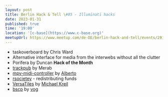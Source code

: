 ```yaml
---
layout: post
title: Berlin Hack & Tell \#85 - Illuminati hacks
date: 2023-01-31
published: true
time: '19:00'
location: '[c-base](https://www.c-base.org)'
meetupUrl: https://www.meetup.com/de-DE/berlin-hack-and-tell/events/291184725/
---
```


* taskoverboard by Chris Ward
* Alternative interface for media from the interwebs without all the clutter
* Porifera by Duncan **Hack of the Month**
* [trackpub](https://gist.github.com/tatocaster/5aa1bf668861987de4bb5dad4e4b58cc#file-main-go) by Merab
* [mpv-midi-controller](https://github.com/vrde/mpv-midi-controller) by [Alberto](https://twitter.com/vrde) 
* [rsocietey](https://rsociety.eth.link) - redistributing funds
* [VersaTiles](https://github.com/versatiles-org) by [Michael Kreil](https://github.com/MichaelKreil)
* [bscp](https://github.com/bscp-tool/bscp) by [vog](https://github.com/vog)
